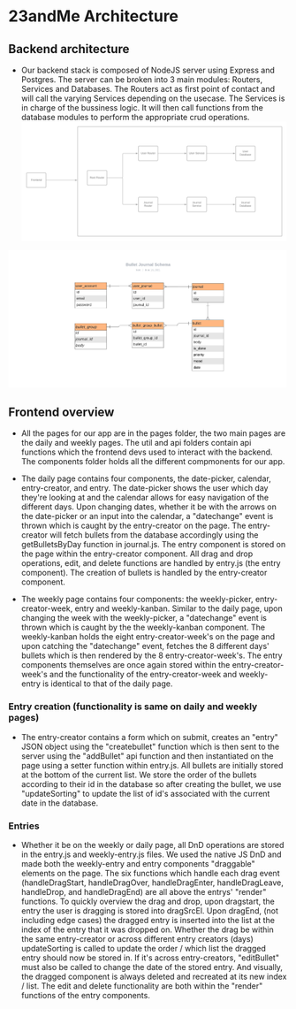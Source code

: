 # 23andMe Architecture

## Backend architecture 

- Our backend stack is composed of NodeJS server using Express and Postgres. The server can be broken into 3 main modules: Routers, Services and Databases. The Routers act as first point of contact and will call the varying Services depending on the usecase. The Services is in charge of the bussiness logic. It will then call functions from the database modules to perform the appropriate crud operations.  
 ![](https://github.com/cse110-sp21-group23/cse110-sp21-group23/blob/main/docs/backend_architecture.png)
 
 ![](https://github.com/cse110-sp21-group23/cse110-sp21-group23/blob/main/docs/journal_schema.png)   
 

## Frontend overview 

- All the pages for our app are in the pages folder, the two main pages are the daily and weekly pages. The util and api folders contain api functions which the frontend devs used to interact with the backend. The components folder holds all the different compmonents for our app.  

- The daily page contains four components, the date-picker, calendar, entry-creator, and entry. The date-picker shows the user which day they're looking at and the calendar allows for easy navigation of the different days. Upon changing dates, whether it be with the arrows on the date-picker or an input into the calendar, a "datechange" event is thrown which is caught by the entry-creator on the page. The entry-creator will fetch bullets from the database accordingly using the getBulletsByDay function in journal.js. The entry component is stored on the page within the entry-creator component. All drag and drop operations, edit, and delete functions are handled by entry.js (the entry component). The creation of bullets is handled by the entry-creator component.  

- The weekly page contains four components: the weekly-picker, entry-creator-week, entry and weekly-kanban. Similar to the daily page, upon changing the week with the weekly-picker, a "datechange" event is thrown which is caught by the the weekly-kanban component. The weekly-kanban holds the eight entry-creator-week's on the page and upon catching the "datechange" event, fetches the 8 different days' bullets which is then rendered by the 8 entry-creator-week's. The entry components themselves are once again stored within the entry-creator-week's and the functionality of the entry-creator-week and weekly-entry is identical to that of the daily page.  

 ### Entry creation (functionality is same on daily and weekly pages) 
 
-  The entry-creator contains a form which on submit, creates an "entry" JSON object using the "createbullet" function which is then sent to the server using the "addBullet" api function and then instantiated on the page using a setter function within entry.js. All bullets are initially stored at the bottom of the current list. We store the order of the bullets according to their id in the database so after creating the bullet, we use "updateSorting" to update the list of id's associated with the current date in the database.  
 
 ### Entries 
 
- Whether it be on the weekly or daily page, all DnD operations are stored in the entry.js and weekly-entry.js files. We used the native JS DnD and made both the weekly-entry and entry components "draggable" elements on the page. The six functions which handle each drag event (handleDragStart, handleDragOver, handleDragEnter, handleDragLeave, handleDrop, and handleDragEnd) are all above the entrys' "render" functions. 
To quickly overview the drag and drop, upon dragstart, the entry the user is dragging is stored into dragSrcEl. Upon dragEnd, (not including edge cases) the dragged entry is inserted into the list at the index of the entry that it was dropped on. Whether the drag be within the same entry-creator or across different entry creators (days) updateSorting is called to update the order / which list the dragged entry should now be stored in. If it's across entry-creators, "editBullet" must also be called to change the date of the stored entry. And visually, the dragged component is always deleted and recreated at its new index / list. The edit and delete functionality are both within the "render" functions of the entry components. 
